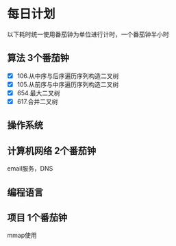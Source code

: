 # 每日计划
以下耗时统一使用番茄钟为单位进行计时，一个番茄钟半小时
## 算法 3个番茄钟
- [x] 106.从中序与后序遍历序列构造二叉树
- [x] 105.从前序与中序遍历序列构造二叉树
- [x] 654.最大二叉树
- [x] 617.合并二叉树
## 操作系统 
## 计算机网络 2个番茄钟
email服务，DNS
## 编程语言
## 项目 1个番茄钟
mmap使用
